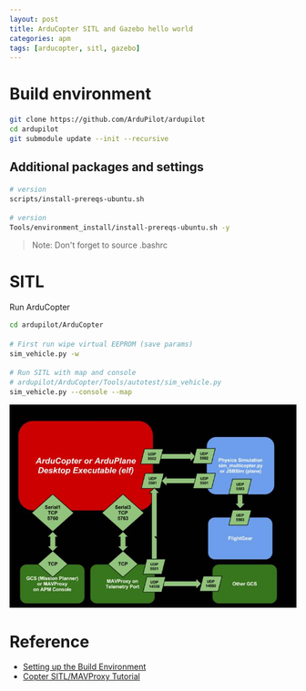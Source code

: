 ```yaml
---
layout: post
title: ArduCopter SITL and Gazebo hello world
categories: apm
tags: [arducopter, sitl, gazebo]
---
```


# Build environment
```bash
git clone https://github.com/ArduPilot/ardupilot
cd ardupilot
git submodule update --init --recursive
```

## Additional packages and settings
```bash
# version
scripts/install-prereqs-ubuntu.sh

# version
Tools/environment_install/install-prereqs-ubuntu.sh -y
```
 
> Note: Don't forget to source .bashrc

# SITL
Run ArduCopter

```bash
cd ardupilot/ArduCopter

# First run wipe virtual EEPROM (save params)
sim_vehicle.py -w

# Run SITL with map and console
# ardupilot/ArduCopter/Tools/autotest/sim_vehicle.py
sim_vehicle.py --console --map

```
![](/images/2019-07-23-21-11-19.png)



# Reference
- [Setting up the Build Environment](http://ardupilot.org/dev/docs/building-setup-linux.html#building-setup-linux)
- [Copter SITL/MAVProxy Tutorial](http://ardupilot.org/dev/docs/copter-sitl-mavproxy-tutorial.html)